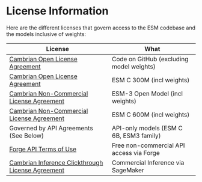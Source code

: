 # License Information

Here are the different licenses that govern access to the ESM codebase and the models inclusive of weights:

| License                                                    | What                                                              |
|------------------------------------------------------------|-------------------------------------------------------------------|
| [Cambrian Open License Agreement](https://www.evolutionaryscale.ai/policies/cambrian-open-license-agreement)        | Code on GitHub (excluding model weights)                         |
| [Cambrian Open License Agreement](https://www.evolutionaryscale.ai/policies/cambrian-open-license-agreement)    | ESM C 300M (incl weights)                         |
| [Cambrian Non-Commercial License Agreement](https://www.evolutionaryscale.ai/policies/cambrian-non-commercial-license-agreement)    | ESM-3 Open Model (incl weights)        |
| [Cambrian Non-Commercial License Agreement](https://www.evolutionaryscale.ai/policies/cambrian-non-commercial-license-agreement)   | ESM C 600M (incl weights)                            |
| Governed by API Agreements (See Below)             | API-only models (ESM C 6B, ESM3 family) |
| [Forge API Terms of Use](https://www.evolutionaryscale.ai/policies/terms-of-use)                                          | Free non-commercial API access via Forge                        |
| [Cambrian Inference Clickthrough License Agreement](https://www.evolutionaryscale.ai/policies/cambrian-inference-clickthrough-license-agreement)    | Commercial Inference via SageMaker                              |
